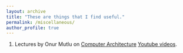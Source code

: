 ```yaml
---
layout: archive
title: "These are things that I find useful."
permalink: /miscellaneous/
author_profile: true
---
```


1. Lectures by Onur Mutlu on <ins>Computer Architecture</ins> [Youtube videos](https://www.youtube.com/playlist?list=PL5Q2soXY2Zi9OhoVQBXYFIZywZXCPl4M_).
